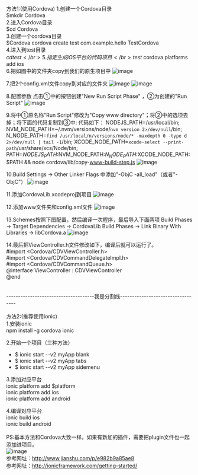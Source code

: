 方法1:(使用Cordova)
1.创建一个Cordova目录</br>
   $mkdir Cordova
</br>
2.进入Cordova目录</br>
   $cd Cordova
</br>
3.创建一个cordova目录</br>
   $Cordova cordova create test com.example.hello TestCordova
</br>
4.进入到test目录</br>
   $cd test
</br>
5.指定生成iOS平台的代码项目</br>
   test$ cordova platforms add ios
</br>
6.把如图中的文件夹copy到我们的原生项目中
![image](https://github.com/jinzekid/ionic-native-hybirdDev/blob/master/src/imgs/1.png)

7.把2个config.xml文件copy到对应的文件夹
![image](https://github.com/jinzekid/ionic-native-hybirdDev/blob/master/src/imgs/2.png)
![image](https://github.com/jinzekid/ionic-native-hybirdDev/blob/master/src/imgs/3.png)

8.配置参数
点击①中的按钮创建"New Run Script Phase" ，②为创建的"Run Script"
![image](https://github.com/jinzekid/ionic-native-hybirdDev/blob/master/src/imgs/4.png)

9.将中①原名称"Run Script"修改为"Copy www directory"；将②中的选项去掉；将下面的代码复制到③中:
代码如下：
NODEJS_PATH=/usr/local/bin; NVM_NODE_PATH=~/.nvm/versions/node/`nvm version 2>/dev/null`/bin; N_NODE_PATH=`find /usr/local/n/versions/node/* -maxdepth 0 -type d 2>/dev/null | tail -1`/bin; XCODE_NODE_PATH=`xcode-select --print-path`/usr/share/xcs/Node/bin; PATH=$NODEJS_PATH:$NVM_NODE_PATH:$N_NODE_PATH:$XCODE_NODE_PATH:$PATH && node cordova/lib/copy-www-build-step.js
![image](https://github.com/jinzekid/ionic-native-hybirdDev/blob/master/src/imgs/5.png)

10.Build Settings -> Other Linker Flags 中添加"-ObjC -all_load"（或者"-ObjC"）
![image](https://github.com/jinzekid/ionic-native-hybirdDev/blob/master/src/imgs/6.png)

11.添加CordovaLib.xcodeproj到项目
![image](https://github.com/jinzekid/ionic-native-hybirdDev/blob/master/src/imgs/7.png)

12.添加www文件夹和config.xml文件
![image](https://github.com/jinzekid/ionic-native-hybirdDev/blob/master/src/imgs/8.png)

13.Schemes按照下图配置，然后编译一次程序，最后导入下面两项
Build Phases -> Target Dependencies -> CordovaLib
Build Phases -> Link Binary With Libraries -> libCordova.a
![image](https://github.com/jinzekid/ionic-native-hybirdDev/blob/master/src/imgs/9.png)

14.最后把ViewController.h文件修改如下，编译后就可以运行了。</br>
#import <Cordova/CDVViewController.h></br>
#import <Cordova/CDVCommandDelegateImpl.h></br>
#import <Cordova/CDVCommandQueue.h></br>
@interface ViewController : CDVViewController</br>
@end</br>
</br></br>
-------------------------------------我是分割线----------------------------------
</br></br>
方法2:(推荐使用ionic)</br>
1.安装ionic</br>
npm install -g cordova ionic

2.开始一个项目（三种方法）</br>
- $ ionic start --v2 myApp blank</br>
- $ ionic start --v2 myApp tabs</br>
- $ ionic start --v2 myApp sidemenu</br>

3.添加对应平台</br>
ionic platform add $platform</br>
ionic platform add ios</br>
ionic platform add android</br>

4.编译对应平台</br>
ionic build ios</br>
ionic build android</br>
</br>
PS:基本方法和Cordova大致一样。如果有新加的插件，需要把plugin文件也一起添加进项目。</br>
![image](https://github.com/jinzekid/ionic-native-hybirdDev/blob/master/src/imgs/10.png)
</br>
参考网址：http://www.jianshu.com/p/e982b9a85ae8
</br>
参考网址：http://ionicframework.com/getting-started/

